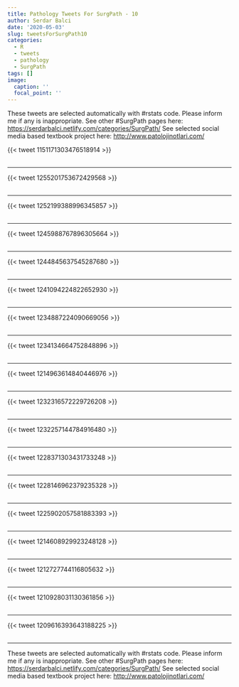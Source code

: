 ```yaml
---
title: Pathology Tweets For SurgPath - 10
author: Serdar Balci
date: '2020-05-03'
slug: tweetsForSurgPath10
categories:
  - R
  - tweets
  - pathology
  - SurgPath
tags: []
image:
  caption: ''
  focal_point: ''
---
```



These tweets are selected automatically with #rstats code. Please inform me if any is inappropriate.
See other #SurgPath pages here: https://serdarbalci.netlify.com/categories/SurgPath/ 
See selected social media based textbook project here: http://www.patolojinotlari.com/

{{< tweet 1151171303476518914 >}}
<br>
<br>
<hr>
{{< tweet 1255201753672429568 >}}
<br>
<br>
<hr>
{{< tweet 1252199388996345857 >}}
<br>
<br>
<hr>
{{< tweet 1245988767896305664 >}}
<br>
<br>
<hr>
{{< tweet 1244845637545287680 >}}
<br>
<br>
<hr>
{{< tweet 1241094224822652930 >}}
<br>
<br>
<hr>
{{< tweet 1234887224090669056 >}}
<br>
<br>
<hr>
{{< tweet 1234134664752848896 >}}
<br>
<br>
<hr>
{{< tweet 1214963614840446976 >}}
<br>
<br>
<hr>
{{< tweet 1232316572229726208 >}}
<br>
<br>
<hr>
{{< tweet 1232257144784916480 >}}
<br>
<br>
<hr>
{{< tweet 1228371303431733248 >}}
<br>
<br>
<hr>
{{< tweet 1228146962379235328 >}}
<br>
<br>
<hr>
{{< tweet 1225902057581883393 >}}
<br>
<br>
<hr>
{{< tweet 1214608929923248128 >}}
<br>
<br>
<hr>
{{< tweet 1212727744116805632 >}}
<br>
<br>
<hr>
{{< tweet 1210928031130361856 >}}
<br>
<br>
<hr>
{{< tweet 1209616393643188225 >}}
<br>
<br>
<hr>


These tweets are selected automatically with #rstats code. Please inform me if any is inappropriate.
See other #SurgPath pages here: https://serdarbalci.netlify.com/categories/SurgPath/ 
See selected social media based textbook project here: http://www.patolojinotlari.com/
